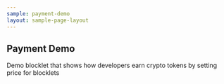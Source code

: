 ```yaml
---
sample: payment-demo
layout: sample-page-layout
---
```


## Payment Demo

Demo blocklet that shows how developers earn crypto tokens by setting price for blocklets
